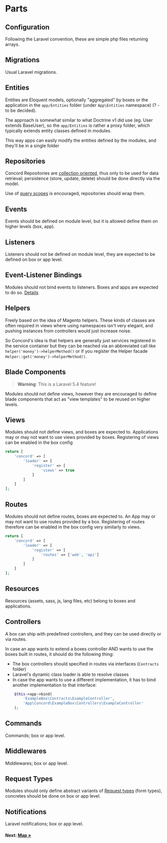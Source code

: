# Parts

## Configuration

Following the Laravel convention, these are simple php files returning arrays.

## Migrations

Usual Laravel migrations.

## Entities

Entities are Eloquent models, optionally "aggregated" by boxes or the application in the `app/Entities` folder (under `App\Entities` namespace) (? -  to be decided).

The approach is somewhat similar to what Doctrine v1 did use (eg. User extends BaseUser), so the `app/Entities` is rather a proxy folder, which typically extends entity classes defined in modules.

This way apps can easily modify the entities defined by the modules, and they'll be in a single folder

## Repositories

Concord Repositories are [collection oriented](http://shawnmc.cool/the-repository-pattern#collection-oriented-vs-persistence-oriented),
thus only to be used for data retrieval; persistence (store, update, delete) should be done directly via the model.

Use of [query scopes](https://laravel.com/docs/5.3/eloquent#query-scopes) is encouraged, repositories should wrap them.

## Events

Events should be defined on module level, but it is allowed define them on higher levels (box, app).

## Listeners

Listeners should not be defined on module level, they are expected to be defined on box or app level.

## Event-Listener Bindings

Modules should not bind events to listeners. Boxes and apps are expected to do so.
[Details](parts-event-listener-bindings.md)

## Helpers

Freely based on the idea of Magento helpers. These kinds of classes are
often required in views where using namespaces isn't very elegant, and
pushing instances from controllers would just increase noise.

So Concord's idea is that helpers are generally just services registered
in the service container but they can be reached via an abbreviated call
like `helper('money')->helperMethod()` or if you register the Helper
facade `Helper::get('money')->helperMethod()`.

## Blade Components

> **Warning**: This is a Laravel 5.4 feature!

Modules should not define views, however they are encouraged to define blade components that act as "view templates" to be reused on higher levels.

## Views

Modules should not define views, and boxes are expected to.
Applications may or may not want to use views provided by boxes.
Registering of views can be enabled in the box config

```php
return [
    'concord' => [
        'loader' => [
            'register' => [
                'views' => true
            ]
        ]
    ]
];
```

## Routes

Modules should not define routes, boxes are expected to.
An App may or may not want to use routes provided by a box.
Registering of routes therefore can be enabled in the box config very similarly to views.

```php
return [
    'concord' => [
        'loader' => [
            'register' => [
                'routes' => ['web', 'api']
            ]
        ]
    ]
];
```

## Resources

Resources (assets, sass, js, lang files, etc) belong to boxes and applications.

## Controllers

A box can ship with predefined controllers, and they can be used directly or via routes.

In case an app wants to extend a boxes controller AND wants to use the boxes built in routes, it should do the following thing:

- The box controllers should specified in routes via interfaces (`Contracts` folder)
- Laravel's dynamic class loader is able to resolve classes
- In case the app wants to use a different implementation, it has to bind another implementation to that interface:

```php
    $this->app->bind(
        'ExampleBox\Contracts\ExampleController',
        'App\Concord\ExampleBox\Controllers\ExampleController'
    );
```

## Commands

Commands; box or app level.

## Middlewares

Middlewares; box or app level.

## Request Types

Modules should only define abstract variants of [Request types](https://laravel.com/docs/5.3/validation#form-request-validation) (form types), concretes should be done on box or app level.

## Notifications

Laravel notifications; box or app level.

#### Next: [Map &raquo;](map.md)